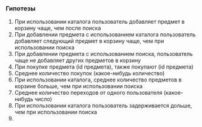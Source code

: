 ### Гипотезы

1. При использовании каталога пользователь добавляет предмет в корзину чаще, чем после поиска
2. При добавлении предмета с использованием каталога пользователь добавляет следующий предмет в корзину чаще, чем при использовании поиска
3. При добавлении предмета с использованием поиска, пользователь чаще не добавляет других предметов в корзину
4. При покупке предмета (id предмета), также покупают (id предмета)
5. Среднее количество покупок (какое-нибудь количество)
6. При использовании каталога, среднее количество предметов в корзине больше, чем при использовании поиска
7. Среднее количество переходов от одного пользователя (какое-нибудь число)
8. При использовании каталога пользователь задерживается дольше, чем при использовании поиска
9. 